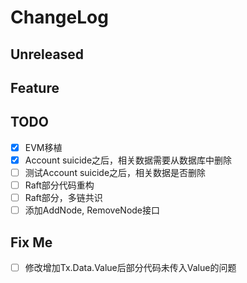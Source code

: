 # ChangeLog

## Unreleased

## Feature

## TODO

* [x] EVM移植
* [x] Account suicide之后，相关数据需要从数据库中删除
* [ ] 测试Account suicide之后，相关数据是否删除
* [ ] Raft部分代码重构
* [ ] Raft部分，多链共识
* [ ] 添加AddNode, RemoveNode接口

## Fix Me

* [ ] 修改增加Tx.Data.Value后部分代码未传入Value的问题
